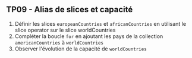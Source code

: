 ## TP09 - Alias de slices et capacité

1. Définir les slices `europeanCountries` et `africanCountries` en utilisant le slice operator sur le slice worldCountries
2. Compléter la boucle `for` en ajoutant les pays de la collection `americanCountries` à `worldCountries`
3. Observer l'évolution de la capacité de `worldCountries`
